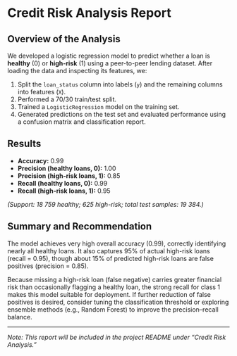 # Credit Risk Analysis Report

## Overview of the Analysis  
We developed a logistic regression model to predict whether a loan is **healthy** (0) or **high-risk** (1) using a peer-to-peer lending dataset. After loading the data and inspecting its features, we:

1. Split the `loan_status` column into labels (`y`) and the remaining columns into features (`X`).  
2. Performed a 70/30 train/test split.  
3. Trained a `LogisticRegression` model on the training set.  
4. Generated predictions on the test set and evaluated performance using a confusion matrix and classification report.  

## Results  
- **Accuracy:** 0.99  
- **Precision (healthy loans, 0):** 1.00  
- **Precision (high-risk loans, 1):** 0.85  
- **Recall (healthy loans, 0):** 0.99  
- **Recall (high-risk loans, 1):** 0.95  

*(Support: 18 759 healthy; 625 high-risk; total test samples: 19 384.)*  

## Summary and Recommendation  
The model achieves very high overall accuracy (0.99), correctly identifying nearly all healthy loans. It also captures 95% of actual high-risk loans (recall = 0.95), though about 15% of predicted high-risk loans are false positives (precision = 0.85).  

Because missing a high-risk loan (false negative) carries greater financial risk than occasionally flagging a healthy loan, the strong recall for class 1 makes this model suitable for deployment. If further reduction of false positives is desired, consider tuning the classification threshold or exploring ensemble methods (e.g., Random Forest) to improve the precision–recall balance.  

---

*Note: This report will be included in the project README under “Credit Risk Analysis.”*